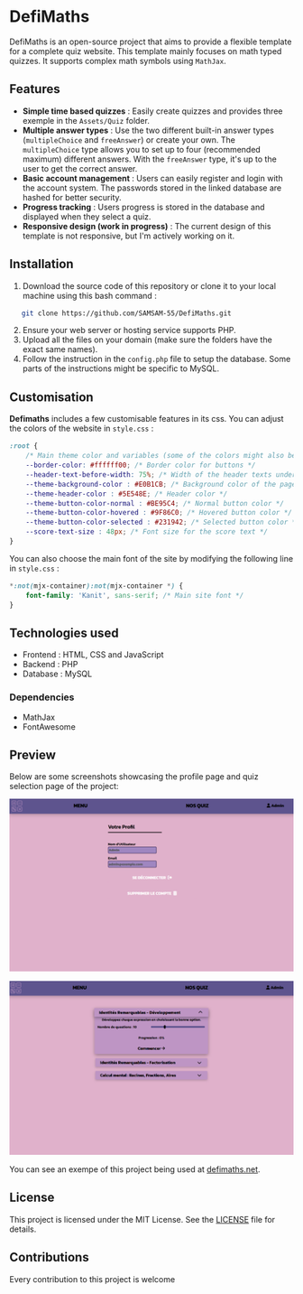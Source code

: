 # DefiMaths

DefiMaths is an open-source project that aims to provide a flexible template for a complete quiz website. This template mainly focuses on math typed quizzes. It supports complex math symbols using `MathJax`.

## Features

- **Simple time based quizzes** : Easily create quizzes and provides three exemple in the `Assets/Quiz` folder.
- **Multiple answer types** : Use the two different built-in answer types (`multipleChoice` and `freeAnswer`) or create your own. The `multipleChoice` type allows you to set up to four (recommended maximum) different answers. With the `freeAnswer` type, it's up to the user to get the correct answer.
- **Basic account management** : Users can easily register and login with the account system. The passwords stored in the linked database are hashed for better security.
- **Progress tracking** : Users progress is stored in the database and displayed when they select a quiz.
- **Responsive design (work in progress)** : The current design of this template is not responsive, but I'm actively working on it.

## Installation

1. Download the source code of this repository or clone it to your local machine using this bash command :
```bash
   git clone https://github.com/SAMSAM-55/DefiMaths.git
```

2. Ensure your web server or hosting service supports PHP.
3. Upload all the files on your domain (make sure the folders have the exact same names).
4. Follow the instruction in the `config.php` file to setup the database. Some parts of the instructions might be specific to MySQL.

## Customisation

**Defimaths** includes a few customisable features in its css. You can adjust the colors of the website in `style.css` :

```css
:root {
    /* Main theme color and variables (some of the colors might also be used in other components than the specified ones) */
    --border-color: #ffffff00; /* Border color for buttons */
    --header-text-before-width: 75%; /* Width of the header texts underline */
    --theme-background-color : #E0B1CB; /* Background color of the page */
    --theme-header-color : #5E548E; /* Header color */
    --theme-button-color-normal : #BE95C4; /* Normal button color */
    --theme-button-color-hovered : #9F86C0; /* Hovered button color */
    --theme-button-color-selected : #231942; /* Selected button color */
    --score-text-size : 48px; /* Font size for the score text */
}
```

You can also choose the main font of the site by modifying the following line in `style.css` :

```css
*:not(mjx-container):not(mjx-container *) {
    font-family: 'Kanit', sans-serif; /* Main site font */
}
```

## Technologies used

 - Frontend : HTML, CSS and JavaScript
 - Backend : PHP
 - Database : MySQL

### Dependencies
 - MathJax
 - FontAwesome

## Preview

Below are some screenshots showcasing the profile page and quiz selection page of the project:

![profile page](./Assets/demoImages/DefiMaths-Screenshot-01.png "DéfiMaths's profile page")

![quiz selection page](./Assets/demoImages/DefiMaths-Screenshot-02.png "DéfiMaths's quiz selection page")

You can see an exempe of this project being used at [defimaths.net](https://defimaths.net "DéfiMaths").

## License

This project is licensed under the MIT License. See the [LICENSE](./LICENSE "MIT License") file for details.

## Contributions

Every contribution to this project is welcome